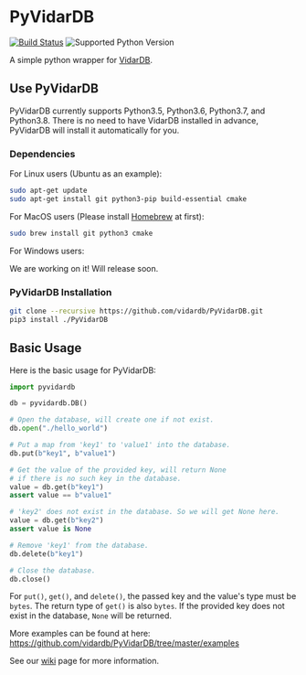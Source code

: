 # PyVidarDB

[![Build Status](https://dev.azure.com/vidardb/PyVidarDB/_apis/build/status/vidardb.PyVidarDB?branchName=master)](https://dev.azure.com/vidardb/PyVidarDB/_build/latest?definitionId=1&branchName=master)
![Supported Python Version](https://img.shields.io/badge/python-%3E%3D%20v3.5-blue)


A simple python wrapper for [VidarDB](https://github.com/vidardb/vidardb-engine).

## Use PyVidarDB

PyVidarDB currently supports Python3.5, Python3.6, Python3.7, and Python3.8.
There is no need to have VidarDB installed in advance, PyVidarDB will install it automatically for you.

### Dependencies

For Linux users (Ubuntu as an example):

```bash
sudo apt-get update
sudo apt-get install git python3-pip build-essential cmake
```

For MacOS users (Please install [Homebrew](https://brew.sh/) at first):

```bash
sudo brew install git python3 cmake
```

For Windows users:

We are working on it! Will release soon.

### PyVidarDB Installation

```bash
git clone --recursive https://github.com/vidardb/PyVidarDB.git
pip3 install ./PyVidarDB
```

## Basic Usage

Here is the basic usage for PyVidarDB:

```python
import pyvidardb

db = pyvidardb.DB()

# Open the database, will create one if not exist.
db.open("./hello_world")

# Put a map from 'key1' to 'value1' into the database.
db.put(b"key1", b"value1")

# Get the value of the provided key, will return None
# if there is no such key in the database.
value = db.get(b"key1")
assert value == b"value1"

# 'key2' does not exist in the database. So we will get None here.
value = db.get(b"key2")
assert value is None

# Remove 'key1' from the database.
db.delete(b"key1")

# Close the database.
db.close()
```

For `put()`, `get()`, and `delete()`, the passed key and the value's type must
be `bytes`. The return type of `get()` is also `bytes`. If the provided key does
not exist in the database, `None` will be returned.

More examples can be found at here: https://github.com/vidardb/PyVidarDB/tree/master/examples 

See our [wiki](https://github.com/vidardb/PyVidarDB/wiki) page for more information.
